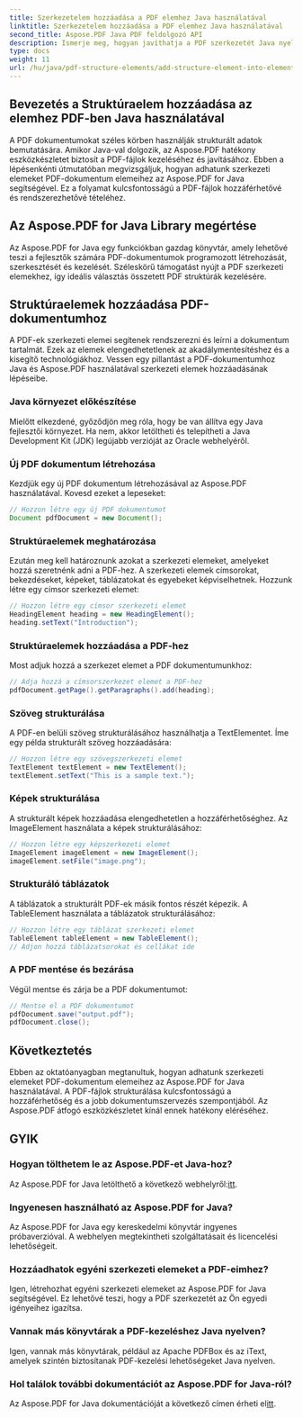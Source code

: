```yaml
---
title: Szerkezetelem hozzáadása a PDF elemhez Java használatával
linktitle: Szerkezetelem hozzáadása a PDF elemhez Java használatával
second_title: Aspose.PDF Java PDF feldolgozó API
description: Ismerje meg, hogyan javíthatja a PDF szerkezetét Java nyelven az Aspose.PDF for Java segítségével. Ez a lépésenkénti útmutató a hozzáférhető és rendezett PDF-fájlok szerkezeti elemeinek hozzáadását ismerteti.
type: docs
weight: 11
url: /hu/java/pdf-structure-elements/add-structure-element-into-element-in-pdf-using-java/
---
```


## Bevezetés a Struktúraelem hozzáadása az elemhez PDF-ben Java használatával

A PDF dokumentumokat széles körben használják strukturált adatok bemutatására. Amikor Java-val dolgozik, az Aspose.PDF hatékony eszközkészletet biztosít a PDF-fájlok kezeléséhez és javításához. Ebben a lépésenkénti útmutatóban megvizsgáljuk, hogyan adhatunk szerkezeti elemeket PDF-dokumentum elemeihez az Aspose.PDF for Java segítségével. Ez a folyamat kulcsfontosságú a PDF-fájlok hozzáférhetővé és rendszerezhetővé tételéhez.

## Az Aspose.PDF for Java Library megértése

Az Aspose.PDF for Java egy funkciókban gazdag könyvtár, amely lehetővé teszi a fejlesztők számára PDF-dokumentumok programozott létrehozását, szerkesztését és kezelését. Széleskörű támogatást nyújt a PDF szerkezeti elemekhez, így ideális választás összetett PDF struktúrák kezelésére.

## Struktúraelemek hozzáadása PDF-dokumentumhoz

A PDF-ek szerkezeti elemei segítenek rendszerezni és leírni a dokumentum tartalmát. Ezek az elemek elengedhetetlenek az akadálymentesítéshez és a kisegítő technológiákhoz. Vessen egy pillantást a PDF-dokumentumhoz Java és Aspose.PDF használatával szerkezeti elemek hozzáadásának lépéseibe.

### Java környezet előkészítése

Mielőtt elkezdené, győződjön meg róla, hogy be van állítva egy Java fejlesztői környezet. Ha nem, akkor letöltheti és telepítheti a Java Development Kit (JDK) legújabb verzióját az Oracle webhelyéről.

### Új PDF dokumentum létrehozása

Kezdjük egy új PDF dokumentum létrehozásával az Aspose.PDF használatával. Kovesd ezeket a lepeseket:

```java
// Hozzon létre egy új PDF dokumentumot
Document pdfDocument = new Document();
```

### Struktúraelemek meghatározása

Ezután meg kell határoznunk azokat a szerkezeti elemeket, amelyeket hozzá szeretnénk adni a PDF-hez. A szerkezeti elemek címsorokat, bekezdéseket, képeket, táblázatokat és egyebeket képviselhetnek. Hozzunk létre egy címsor szerkezeti elemet:

```java
// Hozzon létre egy címsor szerkezeti elemet
HeadingElement heading = new HeadingElement();
heading.setText("Introduction");
```

### Struktúraelemek hozzáadása a PDF-hez

Most adjuk hozzá a szerkezet elemet a PDF dokumentumunkhoz:

```java
// Adja hozzá a címsorszerkezet elemet a PDF-hez
pdfDocument.getPage().getParagraphs().add(heading);
```

### Szöveg strukturálása

A PDF-en belüli szöveg strukturálásához használhatja a TextElementet. Íme egy példa strukturált szöveg hozzáadására:

```java
// Hozzon létre egy szövegszerkezeti elemet
TextElement textElement = new TextElement();
textElement.setText("This is a sample text.");
```

### Képek strukturálása

A strukturált képek hozzáadása elengedhetetlen a hozzáférhetőséghez. Az ImageElement használata a képek strukturálásához:

```java
// Hozzon létre egy képszerkezeti elemet
ImageElement imageElement = new ImageElement();
imageElement.setFile("image.png");
```

### Strukturáló táblázatok

A táblázatok a strukturált PDF-ek másik fontos részét képezik. A TableElement használata a táblázatok strukturálásához:

```java
// Hozzon létre egy táblázat szerkezeti elemet
TableElement tableElement = new TableElement();
// Adjon hozzá táblázatsorokat és cellákat ide
```

### A PDF mentése és bezárása

Végül mentse és zárja be a PDF dokumentumot:

```java
// Mentse el a PDF dokumentumot
pdfDocument.save("output.pdf");
pdfDocument.close();
```

## Következtetés

Ebben az oktatóanyagban megtanultuk, hogyan adhatunk szerkezeti elemeket PDF-dokumentum elemeihez az Aspose.PDF for Java használatával. A PDF-fájlok strukturálása kulcsfontosságú a hozzáférhetőség és a jobb dokumentumszervezés szempontjából. Az Aspose.PDF átfogó eszközkészletet kínál ennek hatékony eléréséhez.

## GYIK

### Hogyan tölthetem le az Aspose.PDF-et Java-hoz?

 Az Aspose.PDF for Java letölthető a következő webhelyről:[itt](https://releases.aspose.com/pdf/java/).

### Ingyenesen használható az Aspose.PDF for Java?

Az Aspose.PDF for Java egy kereskedelmi könyvtár ingyenes próbaverzióval. A webhelyen megtekintheti szolgáltatásait és licencelési lehetőségeit.

### Hozzáadhatok egyéni szerkezeti elemeket a PDF-eimhez?

Igen, létrehozhat egyéni szerkezeti elemeket az Aspose.PDF for Java segítségével. Ez lehetővé teszi, hogy a PDF szerkezetét az Ön egyedi igényeihez igazítsa.

### Vannak más könyvtárak a PDF-kezeléshez Java nyelven?

Igen, vannak más könyvtárak, például az Apache PDFBox és az iText, amelyek szintén biztosítanak PDF-kezelési lehetőségeket Java nyelven.

### Hol találok további dokumentációt az Aspose.PDF for Java-ról?

 Az Aspose.PDF for Java dokumentációját a következő címen érheti el[itt](https://reference.aspose.com/pdf/java/).